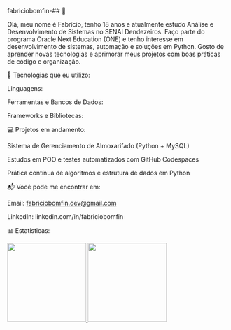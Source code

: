 fabriciobomfin-## 👋

Olá, meu nome é Fabrício, tenho 18 anos e atualmente estudo Análise e Desenvolvimento de Sistemas no SENAI Dendezeiros.
Faço parte do programa Oracle Next Education (ONE) e tenho interesse em desenvolvimento de sistemas, automação e soluções em Python.
Gosto de aprender novas tecnologias e aprimorar meus projetos com boas práticas de código e organização.

🔧 Tecnologias que eu utilizo:

Linguagens:










Ferramentas e Bancos de Dados:












Frameworks e Bibliotecas:






💻 Projetos em andamento:

Sistema de Gerenciamento de Almoxarifado (Python + MySQL)

Estudos em POO e testes automatizados com GitHub Codespaces

Prática contínua de algoritmos e estrutura de dados em Python

📬 Você pode me encontrar em:

Email: fabriciobomfin.dev@gmail.com

LinkedIn: linkedin.com/in/fabriciobomfin

📊 Estatísticas:
<div> <a href="https://github.com/fabriciobomfin"> <img height="180em" src="https://github-readme-stats.vercel.app/api?username=fabriciobomfin&show_icons=true&theme=dark&include_all_commits=true&count_private=true" /> <img height="180em" src="https://github-readme-stats.vercel.app/api/top-langs/?username=fabriciobomfin&layout=compact&langs_count=16&theme=dark" /> </a> </div>
